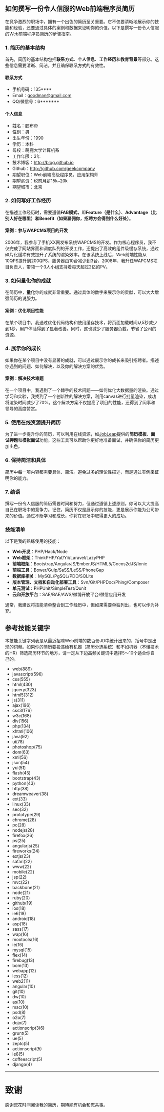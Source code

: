 ## 如何撰写一份令人信服的Web前端程序员简历

在竞争激烈的职场中，拥有一个出色的简历至关重要。它不仅要清晰地展示你的技能和经验，还要通过具体的案例和数据来证明你的价值。以下是撰写一份令人信服的Web前端程序员简历的步骤指南。

### 1. **简历的基本结构**

首先，简历的基本结构包括**联系方式**、**个人信息**、**工作经历**和**教育背景**等部分。这些信息需要清晰、简洁，并且确保联系方式的有效性。

#### **联系方式**
- 手机号码：135****
- Email：goodman@gmail.com
- QQ/微信号：6*******

#### **个人信息**
- 姓名：胶布帝
- 性别：男
- 出生年份：1990
- 学历：本科
- 母校：萌鹿大学计算机系
- 工作年限：3年
- 技术博客：http://blog.github.io
- Github：http://github.com/geekcompany
- 期望职位：Web前端高级程序员，应用架构师
- 期望薪资：税前月薪15k~20k
- 期望城市：北京

### 2. **如何写好工作经历**

在描述工作经历时，需要遵循**FAB模式**，即**Feature（是什么）**、**Advantage（比别人好在哪里）**和**Benefit（如果雇佣你，招聘方会得到什么好处）**。

#### **案例：参与WAPCMS项目的开发**

2006年，我参与了手机XX网发布系统WAPCMS的开发。作为核心程序员，我不仅完成了网站界面和调度队列的开发工作，还提出了高效的组件级缓存系统，通过碎片化缓冲有效提升了系统的渲染效率。在该系统上线后，Web前端性能从10QPS提升到200QPS，服务器由10台减少到3台。2008年，我升任WAPCMS项目负责人，带领一个3人小组支持着每天超过2亿的PV。

### 3. **如何量化你的成就**

在简历中，**量化**你的成就非常重要。通过具体的数字来展示你的贡献，可以大大增强简历的说服力。

#### **案例：优化项目性能**

在某个项目中，我通过优化代码结构和使用缓存技术，将页面加载时间从5秒减少到1秒，用户体验得到了显著改善。同时，这也减少了服务器负载，节省了公司的资源。

### 4. **展示你的成长**

如果你在某个项目中没有显著的成就，可以通过展示你的成长来吸引招聘者。描述你遇到的问题、如何解决，以及你的解决方案的优势。

#### **案例：解决技术难题**

在一个项目中，我遇到了一个棘手的技术问题——如何优化大数据量的渲染。通过学习和实验，我找到了一个创新性的解决方案，利用canvas进行批量渲染，成功将渲染时间减少了70%。这个解决方案不仅提高了项目的性能，还得到了同事和领导的高度赞赏。

### 5. **使用在线资源提升简历**

为了进一步提升你的简历，可以利用在线资源，如[JobLeap](https://www.jobleap.cn)提供的**简历模板**、**面试押题**和**模拟面试**功能。这些工具可以帮助你更好地准备面试，并确保你的简历更加出色。

### 6. **保持简洁和具体**

简历中每一项内容都需要具体、简洁。避免过多的理论性描述，而是通过实例来证明你的能力。

### 7. **结语**

撰写一份令人信服的简历需要时间和努力，但通过遵循上述原则，你可以大大提高自己在职场中的竞争力。记住，简历不仅是展示你的技能，更是展示你能为公司带来的价值。通过不断学习和成长，你将在职场中取得更大的成功。

### 技能清单

以下是我的熟练使用的技能：

- **Web开发**：PHP/Hack/Node
- **Web框架**：ThinkPHP/Yaf/Yii/Laravel/LazyPHP
- **前端框架**：Bootstrap/AngularJS/EmberJS/HTML5/Cocos2dJS/Ionic
- **前端工具**：Bower/Gulp/SaSS/LeSS/PhoneGap
- **数据库相关**：MySQL/PgSQL/PDO/SQLite
- **版本管理、文档和自动化部署工具**：Svn/Git/PHPDoc/Phing/Composer
- **单元测试**：PHPUnit/SimpleTest/Qunit
- **云和开放平台**：SAE/BAE/AWS/微博开放平台/微信应用开发

通常，我建议将技能清单整合到工作经历中，但如果需要单独列出，也可以作为补充。

## 参考技能关键字

本技能关键字列表是从最近招聘Web前端的数百份JD中统计出来的，括号中是出现的词频。如果你的简历要投递给有机器（简历分选系统）和不如机器（不懂技术的HR）筛选简历环节的地方，请一定从下边高频关键词中选择5～10个适合你自己的。

- web(889)
- javascript(596)
- css(555)
- html(430)
- jquery(323)
- html5(312)
- js(311)
- ajax(196)
- css3(176)
- w3c(168)
- div(156)
- php(134)
- xhtml(106)
- java(92)
- ui(78)
- photoshop(75)
- dom(63)
- xml(56)
- json(54)
- yui(51)
- flash(45)
- bootstrap(43)
- python(43)
- http(38)
- dreamweaver(38)
- ext(33)
- linux(33)
- seo(32)
- prototype(29)
- chrome(28)
- pc(28)
- nodejs(28)
- firefox(26)
- ps(25)
- angularjs(25)
- fireworks(24)
- extjs(23)
- safari(22)
- www(22)
- mobile(22)
- jsp(22)
- mvc(22)
- backbone(21)
- node(21)
- ruby(20)
- github(19)
- ios(18)
- ie6(18)
- android(18)
- asp(18)
- sass(17)
- wap(16)
- mootools(16)
- ie(16)
- mysql(15)
- flex(14)
- firebug(13)
- bom(13)
- webapp(12)
- less(12)
- web2(11)
- angular(10)
- git(10)
- dw(10)
- as(10)
- mac(10)
- psd(8)
- o2o(7)
- dojo(7)
- actionscript3(6)
- grunt(5)
- ue(5)
- zepto(5)
- actionscript(5)
- ie8(5)
- coffeescript(5)
- django(4)




---

# 致谢
感谢您花时间阅读我的简历，期待能有机会和您共事。
